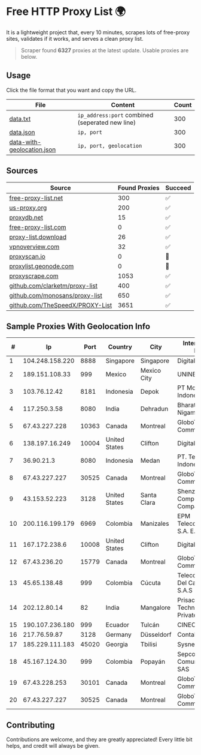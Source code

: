 
# Free HTTP Proxy List 🌍

It is a lightweight project that, every 10 minutes, scrapes lots of free-proxy sites, validates if it works, and serves a clean proxy list.


> Scraper found **6327** proxies at the latest update. Usable proxies are below.

## Usage

Click the file format that you want and copy the URL.


|File|Content|Count|
|----|-------|-----|
|[data.txt](https://raw.githubusercontent.com/themiralay/Proxy-List-World/master/data.txt)|`ip_address:port` combined (seperated new line)|300|
|[data.json](https://raw.githubusercontent.com/themiralay/Proxy-List-World/master/data.json)|`ip, port`|300|
|[data-with-geolocation.json](https://raw.githubusercontent.com/themiralay/Proxy-List-World/master/data-with-geolocation.json)|`ip, port, geolocation`|300|

## Sources

|Source|Found Proxies|Succeed|
|------|-------------|-------|
|[free-proxy-list.net](https://free-proxy-list.net)|300|✅|
|[us-proxy.org](https://www.us-proxy.org)|200|✅|
|[proxydb.net](http://proxydb.net)|15|✅|
|[free-proxy-list.com](https://free-proxy-list.com/?page=&port=&type%5B%5D=http&type%5B%5D=https&up_time=0&search=Search)|0|✅|
|[proxy-list.download](https://www.proxy-list.download/HTTP)|26|✅|
|[vpnoverview.com](https://vpnoverview.com/privacy/anonymous-browsing/free-proxy-servers)|32|✅|
|[proxyscan.io](https://www.proxyscan.io)|0|🚫|
|[proxylist.geonode.com](https://proxylist.geonode.com/api/proxy-list?limit=300&page=1&sort_by=lastChecked&sort_type=desc&protocols=http,https)|0|🚫|
|[proxyscrape.com](https://api.proxyscrape.com/v2/?request=displayproxies&protocol=http&timeout=10000&country=all&ssl=all&anonymity=all)|1053|✅|
|[github.com/clarketm/proxy-list](https://raw.githubusercontent.com/clarketm/proxy-list/master/proxy-list-raw.txt)|400|✅|
|[github.com/monosans/proxy-list](https://raw.githubusercontent.com/monosans/proxy-list/main/proxies/http.txt)|650|✅|
|[github.com/TheSpeedX/PROXY-List](https://raw.githubusercontent.com/TheSpeedX/PROXY-List/master/http.txt)|3651|✅|


## Sample Proxies With Geolocation Info

|#|Ip|Port|Country|City|Internet Service Provider|
|-|--|----|-------|----|-------------------------|
|1|104.248.158.220|8888|Singapore|Singapore|DigitalOcean, LLC|
|2|189.151.108.33|999|Mexico|Mexico City|UNINET|
|3|103.76.12.42|8181|Indonesia|Depok|PT Mora Telematika Indonesia|
|4|117.250.3.58|8080|India|Dehradun|Bharat Sanchar Nigam Ltd|
|5|67.43.227.228|10363|Canada|Montreal|GloboTech Communications|
|6|138.197.16.249|10004|United States|Clifton|DigitalOcean, LLC|
|7|36.90.21.3|8080|Indonesia|Medan|PT. Telekomunikasi Indonesia|
|8|67.43.227.227|30525|Canada|Montreal|GloboTech Communications|
|9|43.153.52.223|3128|United States|Santa Clara|Shenzhen Tencent Computer Systems Company Limited|
|10|200.116.199.179|6969|Colombia|Manizales|EPM Telecomunicaciones S.A. E.S.P|
|11|167.172.238.6|10008|United States|Clifton|DigitalOcean, LLC|
|12|67.43.236.20|15779|Canada|Montreal|GloboTech Communications|
|13|45.65.138.48|999|Colombia|Cúcuta|Telecomunicaciones Del Catatumbo S.A.S|
|14|202.12.80.14|82|India|Mangalore|Prisac Aviation Technologies Private Limited|
|15|190.107.236.180|999|Ecuador|Tulcán|CINECABLE TV|
|16|217.76.59.87|3128|Germany|Düsseldorf|Contabo GmbH|
|17|185.229.111.183|45020|Georgia|Tbilisi|Sysnet LLC|
|18|45.167.124.30|999|Colombia|Popayán|Sepcom Comunicaciones SAS|
|19|67.43.228.253|30101|Canada|Montreal|GloboTech Communications|
|20|67.43.227.227|30525|Canada|Montreal|GloboTech Communications|



## Contributing

Contributions are welcome, and they are greatly appreciated! Every
little bit helps, and credit will always be given.

